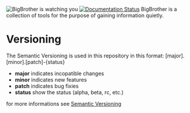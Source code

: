 ![BigBrother is watching you](https://github.com/PhantomGhosts/BigBrother/blob/master/docs/logo.jpg)
[![Documentation Status](https://readthedocs.org/projects/bigbrother/badge/?version=latest)](http://bigbrother.readthedocs.io/en/latest/?badge=latest)
BigBrother is a collection of tools for the purpose of gaining information quietly.

# Versioning
The Semantic Versioning is used in this repository in this format:
	[major].[minor].[patch]-{status}

* **major** indicates incopatible changes
* **minor** indicates new features
* **patch** indicates bug fixies
* **status** show the status (alpha, beta, rc, etc.)

for more informations see [Semantic Versioning](http://semver.org/)